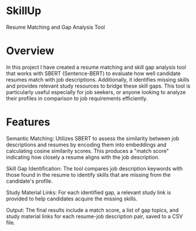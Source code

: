  # SkillUp

 Resume Matching and Gap Analysis Tool
 # Overview
In this project I have created a resume matching and skill gap analysis tool that works with SBERT (Sentence-BERT) to evaluate how well candidate resumes match with job descriptions. Additionally, it identifies missing skills and provides relevant study resources to bridge these skill gaps. This tool is particularly useful especially for job seekers, or anyone looking to analyze their profiles in comparison to job requirements efficiently.

# Features
Semantic Matching: Utilizes SBERT to assess the similarity between job descriptions and resumes by encoding them into embeddings and calculating cosine similarity scores. This produces a "match score" indicating how closely a resume aligns with the job description.

Skill Gap Identification: The tool compares job description keywords with those found in the resume to identify skills that are missing from the candidate's profile.

Study Material Links: For each identified gap, a relevant study link is provided to help candidates acquire the missing skills.

Output: The final results include a match score, a list of gap topics, and study material links for each resume-job description pair, saved to a CSV file.
